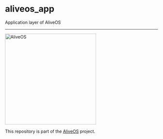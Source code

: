 # aliveos_app
Application layer of AliveOS

---

[<img alt="AliveOS" src="https://raw.githubusercontent.com/an-dr/aliveos/main/assets/logo.svg" width="300">](https://github.com/an-dr/aliveos)

This repository is part of the [AliveOS](https://github.com/an-dr/aliveos) project.
